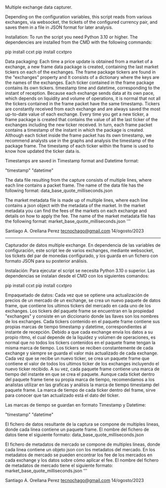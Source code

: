 Multiple exchange data capturer.

Depending on the configuration variables, this script reads from various
exchanges, via websocket, the tickets of the configured currency pair, and
saves them in a file in JSON format for later analysis.

Installation:
To run the script you need Python 3.10 or higher.
The dependencies are installed from the CMD with the following commands:

pip install ccxt
pip install ccxtpro

Data packaging:
Each time a price update is obtained from a market of a exchange, a new 
frame data package is created, containing the last market tickers on 
each of the exchanges.
The frame package tickers are found in the "exchanges" property and
It consists of a dictionary where the keys are the names of the exchanges.
Each ticker contained in the frame package contains its own tickers.
timestamp time and datetime, corresponding to the instant of reception.
Because each exchange sends data at its own pace, which depends on 
liquidity and volume of operations, it is normal that not all the 
tickers contained in the frame packet have the same timestamp.
Tickers are constantly received from each exchange and are always saved
the most up-to-date value of each exchange. Every time you get a new
ticker, a frame package is created that contains the value of all the 
last ticker of the exchanges including the new ticker received.
In turn, each frame packet contains a timestamp of the instant in which 
the package is created. Although each ticket inside the frame packet
has its own timestamp, we recommend analysts use in the graphs and 
analysis the timestamp of the package frame. The timestamp of each 
ticker within the frame is used to know how updated the ticker data is.

Timestamps are saved in Timestamp format and Datetime format:

"timestamp"
"datetime"

The data file resulting from the capture consists of multiple lines,
where each line contains a packet frame. The name of the data file
has the following format: data_base_quote_milliseconds.json

The market metadata file is made up of multiple lines, where each 
line contains a json object with the metadata of the market.
In the market metadata you can find the fees of the markets on 
each exchange and details on how to apply the fee.
The name of the market metadata file has the following format:
market_base_quote_milliseconds.json
'''

Santiago A. Orellana Perez
tecnochago@gmail.com
14/ogosto/2023

___________________________________________________________

Capturador de datos multiple exchange.
En dependencia de las variables de configuración, este script lee de varios
exchanges, mediante websocket, los tickets del par de monedas configurado, y
los guarda en un fichero con formato JSON para su posterior análisis.

Instalación:
Para ejecutar el script se necesita Python 3.10 o superior.
Las dependencias se instalan desde el CMD con los siguientes comandos:

pip install ccxt
pip install ccxtpro

Empaquetado de datos:
Cada vez que se optiene una actualización de precios de un mercado de un
exchange, se crea un nuevo paquete de datos frame, que contiene los ultimos
tickers del mercado en cada uno de los exchanges. 
Los tickers del paquete frame se encuentran en la propiedad "exchanges" y
consiste en un diccionario donde las llaves son los nombres de los exchanges.
Cada tickers contenido en el paquete frame contiene sus propias marcas de
tiempo timestamp y datetime, correspondientes al instante de recepción.
Debido a que cada exchange envía los datos a su propio ritmo, el cual
depende de la liquidez y volúmen de operaciones, es normal que no todos
los tickers contenidos en el paquete frame tengan la misma marca de tiempo.
Los tickers se reciben constantemente de cada exchange y siempre se guarda
el valor más actualizado de cada exchange. Cada vez que se recibe un nuevo
ticker, se crea un paquete frame que contiene el valor de todos los ultimos
ticker de los exchanges incluyendo el nuevo ticker recibido.
A su vez, cada paquete frame contiene una marca de tiempo del instante
en que se crea el paquete. Aunque cada ticket dentro del paquete frame
tiene su propia marca de tiempo, recomendamos a los analistas utilizar
en las graficas y análisis la marca de tiempo timestamp del paquete
frame. La marca de tiempo de cada ticker dentro del frame, sirve para
conocer que tan actualizado está el dato del ticker.

Las marcas de tiempo se guardan en formato Timestamp y Datetime:

"timestamp"
"datetime"

El fichero de datos resultante de la captura se compone de multiples lineas,
donde cada linea contiene un paquete frame. El nombre del fichero de datos
tiene el siguiente formato: data_base_quote_milliseconds.json

El fichero de metadatos de mercado se compone de multiples lineas,
donde cada linea contiene un objeto json con los metadatos del mercado.
En los metadatos de mercado se pueden encontrar los fee de los mercados
en cada exchange y los datos sobre cómo aplicar el fee.
El nombre del fichero de metadatos de mercado tiene el siguiente formato:
market_base_quote_milliseconds.json
'''

Santiago A. Orellana Perez
tecnochago@gmail.com
14/ogosto/2023
